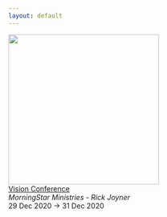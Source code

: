 ```yaml
---
layout: default
---
```


<a target='_blank' href='https://www.morningstarministries.orghttps://mstarevents.com/vision20'><img style='width:300px;height:auto;' src='https://www.morningstarministries.org/sites/prod.morningstarministries.org/files/event-images/VNY20%20Square_0.jpg'></a><br><a target='_blank' href='https://www.morningstarministries.orghttps://mstarevents.com/vision20'>Vision Conference</a><br><i>MorningStar Ministries - Rick Joyner</i><br>29 Dec 2020 -> 31 Dec 2020<br><br>